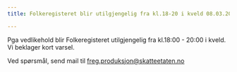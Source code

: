 ```yaml
---
title: Folkeregisteret blir utilgjengelig fra kl.18-20 i kveld 08.03.2021

---
```

Pga vedlikehold blir Folkeregisteret utilgjengelig fra kl.18:00 - 20:00 i kveld. Vi beklager kort varsel.

Ved spørsmål, send mail til freg.produksjon@skatteetaten.no

